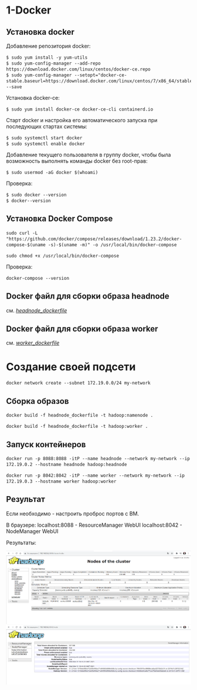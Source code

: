 # 1-Docker

## Установка docker

Добавление репозитория docker:
```
$ sudo yum install -y yum-utils
$ sudo yum-config-manager --add-repo https://download.docker.com/linux/centos/docker-ce.repo
$ sudo yum-config-manager --setopt="docker-ce-stable.baseurl=https://download.docker.com/linux/centos/7/x86_64/stable" --save
```

Установка docker-ce:
```
$ sudo yum install docker-ce docker-ce-cli containerd.io
```

Старт docker и настройка его автоматического запуска при последующих стартах системы:
```
$ sudo systemctl start docker
$ sudo systemctl enable docker
```

Добавление текущего пользователя в группу docker, чтобы была возможность выполнять команды docker без root-прав:
```
$ sudo usermod -aG docker $(whoami)
```

Проверка:
```
$ sudo docker --version
$ docker--version
```

## Установка Docker Compose
```
sudo curl -L "https://github.com/docker/compose/releases/download/1.23.2/docker-compose-$(uname -s)-$(uname -m)" -o /usr/local/bin/docker-compose
```
```
sudo chmod +x /usr/local/bin/docker-compose
```

Проверка:
````
docker-compose --version
````

## Docker файл для сборки образа headnode
см. [*headnode_dockerfile*](headnode_dockerfile)

## Docker файл для сборки образа worker
см. [*worker_dockerfile*](worker_dockerfile)

# Создание своей подсети

```
docker network create --subnet 172.19.0.0/24 my-network
```

## Сборка образов

```
docker build -f headnode_dockerfile -t hadoop:namenode .
```

```
docker build -f headnode_dockerfile -t hadoop:worker .
```

## Запуск контейнеров
```
docker run -p 8088:8088 -itP --name headnode --network my-network --ip 172.19.0.2 --hostname headnode hadoop:headnode
```

```
docker run -p 8042:8042 -itP --name worker --network my-network --ip 172.19.0.3 --hostname worker hadoop:worker
```

## Результат

Если необходимо - настроить проброс портов с ВМ.

В браузере: 
localhost:8088 - ResourceManager WebUI
localhost:8042 - NodeManager WebUI

Результаты:

![Screenshot_1.png](screenshots/Screenshot_1.png)
![Screenshot_2.png](screenshots/Screenshot_2.png)
